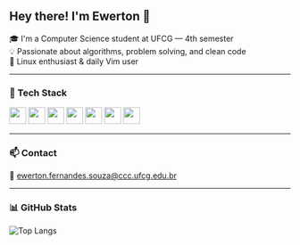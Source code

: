 ## Hey there! I'm Ewerton 👋

🎓 I'm a Computer Science student at UFCG — 4th semester  
💡 Passionate about algorithms, problem solving, and clean code  
🐧 Linux enthusiast & daily Vim user  

---

### 🚀 Tech Stack

<img src="https://cdn.jsdelivr.net/gh/devicons/devicon/icons/python/python-original.svg" width="30"/> 
<img src="https://cdn.jsdelivr.net/gh/devicons/devicon/icons/java/java-original.svg" width="30"/> 
<img src="https://cdn.jsdelivr.net/gh/devicons/devicon/icons/mysql/mysql-original.svg" width="30"/> 
<img src="https://cdn.jsdelivr.net/gh/devicons/devicon/icons/haskell/haskell-original.svg" width="30"/> 
<img src="https://upload.wikimedia.org/wikipedia/commons/thumb/8/87/SWI_Prolog_logo.png/600px-SWI_Prolog_logo.png" width="30"/> 
<img src="https://cdn.jsdelivr.net/gh/devicons/devicon/icons/vim/vim-original.svg" width="30"/> 
<img src="https://cdn.jsdelivr.net/gh/devicons/devicon/icons/linux/linux-original.svg" width="30"/>


---

### 📫 Contact

📧 ewerton.fernandes.souza@ccc.ufcg.edu.br

---

### 📊 GitHub Stats

![Top Langs](https://github-readme-stats.vercel.app/api/top-langs/?username=ewerrrton&layout=compact&theme=tokyonight)
